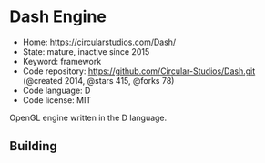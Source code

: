 # Dash Engine

- Home: https://circularstudios.com/Dash/
- State: mature, inactive since 2015
- Keyword: framework
- Code repository: https://github.com/Circular-Studios/Dash.git (@created 2014, @stars 415, @forks 78)
- Code language: D
- Code license: MIT

OpenGL engine written in the D language.

## Building
